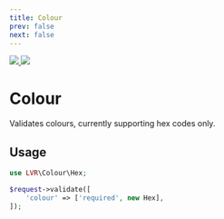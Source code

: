 ```yaml
---
title: Colour
prev: false
next: false
---
```


<badges repo="colour" authorLink="https://twitter.com/clarkeash" authorName="@clarkeash">
    <a href="https://scrutinizer-ci.com/g/laravel-validation-rules/colour/code-structure/master/code-coverage">
        <img src="https://img.shields.io/scrutinizer/coverage/g/laravel-validation-rules/colour.svg?style=flat-square">
    </a>
    <a href="https://scrutinizer-ci.com/g/laravel-validation-rules/colour">
        <img src="https://img.shields.io/scrutinizer/g/laravel-validation-rules/colour.svg?style=flat-square">
    </a>
</badges>


# Colour

Validates colours, currently supporting hex codes only.

<installation repo="colour"></installation>


## Usage

```php
use LVR\Colour\Hex;

$request->validate([
    'colour' => ['required', new Hex],
]);
```

